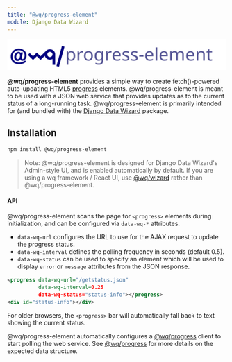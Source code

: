 ```yaml
---
title: "@wq/progress-element"
module: Django Data Wizard
---
```


![@wq/progress-element](../images/@wq/progress-element.svg)

**@wq/progress-element** provides a simple way to create fetch()-powered auto-updating HTML5 [progress] elements. @wq/progress-element is meant to be used with a JSON web service that provides updates as to the current status of a long-running task. @wq/progress-element is primarily intended for (and bundled with) the [Django Data Wizard] package.

## Installation

```bash
npm install @wq/progress-element
```

> Note: @wq/progress-element is designed for Django Data Wizard's Admin-style UI, and is enabled automatically by default. If you are using a wq framework / React UI, use [@wq/wizard] rather than @wq/progress-element.

#### API

@wq/progress-element scans the page for `<progress>` elements during initialization, and can be configured via `data-wq-*` attributes.

-   `data-wq-url` configures the URL to use for the AJAX request to update the progress status.
-   `data-wq-interval` defines the polling frequency in seconds (default 0.5).
-   `data-wq-status` can be used to specify an element which will be used to display `error` or `message` attributes from the JSON response.

```xml
<progress data-wq-url="/getstatus.json"
          data-wq-interval=0.25
          data-wq-status="status-info"></progress>
<div id="status-info"></div>
```

For older browsers, the `<progress>` bar will automatically fall back to text showing the current status.

@wq/progress-element automatically configures a [@wq/progress] client to start polling the web service. See [@wq/progress] for more details on the expected data structure.

[progress]: https://developer.mozilla.org/en-US/docs/Web/HTML/Element/progress
[Django Data Wizard]: ../index.md
[@wq/wizard]: ./wizard.md
[@wq/progress]: ./progress.md
